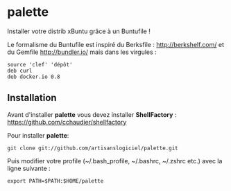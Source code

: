palette
=======

Installer votre distrib xBuntu grâce à un Buntufile !

Le formalisme du Buntufile est inspiré du Berksfile :  http://berkshelf.com/ et
du Gemfile http://bundler.io/ mais dans les virgules :

    source 'clef' 'dépôt'
    deb curl
    deb docker.io 0.8

## Installation
Avant d'installer **palette** vous devez installer **ShellFactory** :
https://github.com/cchaudier/shellfactory

Pour installer **palette**:

    git clone git://github.com/artisanslogiciel/palette.git 

Puis modifier votre profile (~/.bash_profile, ~/.bashrc, ~/.zshrc etc.) avec la ligne suivante :

    export PATH=$PATH:$HOME/palette
